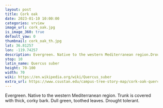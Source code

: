 ```yaml
---
layout: post
title: Cork oak
date: 2023-01-10 10:00:00
categories: vrview
image_url: cork_oak.jpg
is_image_360: true
default_yaw: 0
thumbnail: cork_oak_th.jpg
lat: 36.81257
lon: -119.74257
description: Evergreen. Native to the western Mediterranean region.Drought tolerant.
stop: 10
latin_name: Quercus suber
height: 70-100
width: 70
wiki: https://en.wikipedia.org/wiki/Quercus_suber
extra_url: https://www.csustan.edu/campus-tree-story-map/cork-oak-quercus-suber
---
```

Evergreen. Native to the western Mediterranean region. Trunk is covered with thick, corky bark. Dull green, toothed leaves. Drought tolerant.